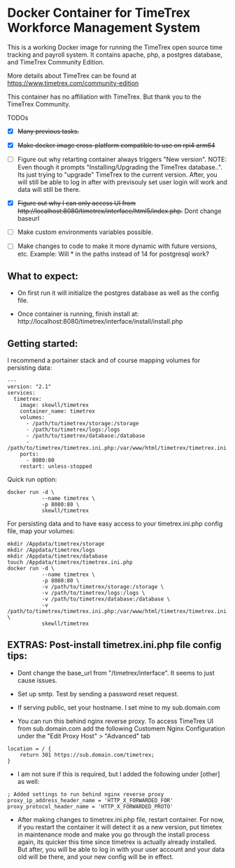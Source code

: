 # Docker Container for TimeTrex Workforce Management System

This is a working Docker image for running the TimeTrex open source
time tracking and payroll system.  It contains apache, php,
a postgres database, and TimeTrex Community Edition.

More details about TimeTrex can be found at https://www.timetrex.com/community-edition

This container has no affiliation with TimeTrex. But thank you to the TimeTrex Community.



TODOs
- [x] ~~Many previous tasks.~~
- [x] ~~Make docker image cross-platform compatible to use on rpi4 arm64~~
- [ ] Figure out why retarting container always triggers "New version". NOTE: Even though it prompts "Installing/Upgrading the TimeTrex database..". Its just trying to "upgrade" TimeTrex to the current version. After, you will still be able to log in after with previsouly set user login will work and data will still be there.
- [x] ~~Figure out why I can only access UI from http://localhost:8080/timetrex/interface/html5/index.php.~~ Dont change baseurl
- [ ] Make custom environments variables possible.
- [ ] Make changes to code to make it more dynamic with future versions, etc. Example: Will * in the paths instead of 14 for postgresql work?



## What to expect:

* On first run it will initialize the postgres database as well as the config file.

* Once container is running, finish install at:  http://localhost:8080/timetrex/interface/install/install.php



## Getting started:


I recommend a portainer stack and of course mapping volumes for persisting data:
```
---
version: "2.1"
services:
  timetrex:
    image: skewll/timetrex
    container_name: timetrex
    volumes:
      - /path/to/timetrex/storage:/storage 
      - /path/to/timetrex/logs:/logs 
      - /path/to/timetrex/database:/database 
      - /path/to/timetrex/timetrex.ini.php:/var/www/html/timetrex/timetrex.ini.php
    ports:
      - 8080:80
    restart: unless-stopped
```


Quick run option:
```
docker run -d \
           --name timetrex \
           -p 8080:80 \
           skewll/timetrex
```


For persisting data and to have easy access to your timetrex.ini.php config file, map your volumes:
```
mkdir /Appdata/timetrex/storage
mkdir /Appdata/timetrex/logs
mkdir /Appdata/timetrex/database
touch /Appdata/timetrex/timetrex.ini.php
docker run -d \
           --name timetrex \
           -p 8080:80 \
           -v /path/to/timetrex/storage:/storage \
           -v /path/to/timetrex/logs:/logs \
           -v /path/to/timetrex/database:/database \
           -v /path/to/timetrex/timetrex.ini.php:/var/www/html/timetrex/timetrex.ini.php \
           skewll/timetrex
```


## EXTRAS: Post-install timetrex.ini.php file config tips:

* Dont change the base_url from "/timetrex/interface". It seems to just cause issues.

* Set up smtp. Test by sending a password reset request.

* If serving public, set your hostname. I set mine to my sub.domain.com

* You can run this behind nginx reverse proxy. To access TimeTrex UI from sub.domain.com add the following Customem Nginx Configuration under the "Edit Proxy Host" > "Advanced" tab

```
location = / {  
    return 301 https://sub.domain.com/timetrex;
}
```

* I am not sure if this is required, but I added the following under [other] as well:
```
; Added settings to run behind nginx reverse proxy
proxy_ip_address_header_name = 'HTTP_X_FORWARDED_FOR'
proxy_protocol_header_name = 'HTTP_X_FORWARDED_PROTO'
```

* After making changes to timetrex.ini.php file, restart container. For now, if you restart the container it will detect it as a new version, put timetex in maintenance mode and make you go through the install process again, its quicker this time since timetrex is actually already installed. But after, you will be able to log in with your user account and your data old will be there, and your new config will be in effect.